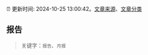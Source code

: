 :alarm_clock: 更新时间: 2024-10-25 13:00:42。[文章来源](/README.md)、[文章分类](/TAGS.md)

## 报告


> 关键字：`报告`、`月报`



